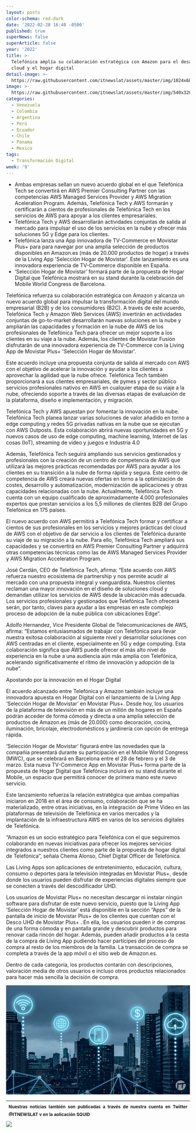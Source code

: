 ```yaml
---
layout: posts
color-schema: red-dark
date: '2022-02-28 16:40 -0500'
published: true
superNews: false
superArticle: false
year: '2022'
title: >-
  Telefónica amplía su colaboración estratégica con Amazon para el desarrollo
  cloud y el hogar digital
detail-image: >-
  https://raw.githubusercontent.com/itnewslat/assets/master/img/1024x680/ciudades-inteligentes-g.jpg
image: >-
  https://raw.githubusercontent.com/itnewslat/assets/master/img/540x320/ciudades-inteligentes-p.jpg
categories:
  - Venezuela
  - Colombia
  - Argentina
  - Perú
  - Ecuador
  - Chile
  - Panama
  - Mexico
tags:
  - Transformación Digital
week: '9'
---
```

- Ambas empresas sellan un nuevo acuerdo global en el que Telefónica Tech se convertirá en AWS Premier Consulting Partner con las competencias AWS Managed Services Provider y AWS Migration Aceleration Program. Además, Telefónica Tech y AWS formarán y certificarán a cientos de profesionales de Telefónica Tech en los servicios de AWS para apoyar a los clientes empresariales.
- Telefónica Tech y AWS desarrollarán actividades conjuntas de salida al mercado para impulsar el uso de los servicios en la nube y ofrecer más soluciones 5G y Edge para los clientes.
- Telefónica lanza una App innovadora de TV-Commerce en Movistar Plus+ para para navegar por una amplia selección de productos disponibles en Amazon.es (más de 20.000 productos de hogar) a través de la Living App 'Selección Hogar de Movistar'. Este lanzamiento es una innovadora experiencia de TV-Commerce disponible en España.
-  ‘Selección Hogar de Movistar’ formará parte de la propuesta de Hogar Digital que Telefónica mostrará en su stand durante la celebración del Mobile World Congress de Barcelona.

Telefónica refuerza su colaboración estratégica con Amazon y alcanza un nuevo acuerdo global para impulsar la transformación digital del mundo empresarial (B2B) y de los consumidores (B2C). A través de este acuerdo, Telefónica Tech y Amazon Web Services (AWS) invertirán en actividades conjuntas de  go-to-market desarrollarán nuevas soluciones en la nube y ampliarán las capacidades y formación en la nube de AWS de los profesionales de Telefónica Tech para ofrecer un mejor soporte a los clientes en su viaje a la nube. Además, los clientes de Movistar Fusión disfrutarán de una innovadora experiencia de TV-Commerce con la Living App de Movistar Plus+ 'Selección Hogar de Movistar'.
 
Este acuerdo incluye una propuesta conjunta de salida al mercado con AWS con el objetivo de acelerar la innovación y ayudar a los clientes a aprovechar la agilidad que la nube ofrece. Telefónica Tech también proporcionará a sus clientes empresariales, de pymes y sector público servicios profesionales nativos en AWS en cualquier etapa de su viaje a la nube, ofreciendo soporte a través de las diversas etapas de evaluación de la plataforma, diseño e implementación, y migración.
 
Telefónica Tech y AWS apuestan por fomentar la innovación en la nube. Telefónica Tech planea lanzar varias soluciones de valor añadido en torno a edge computing y redes 5G privadas nativas en la nube que se ejecutan con AWS Outposts. Esta colaboración abrirá nuevas oportunidades en 5G y nuevos casos de uso de edge computing, machine learning, Internet de las cosas (IoT), streaming de video y juegos e Industria 4.0
 
Además, Telefónica Tech seguirá ampliando sus servicios gestionados y profesionales con la creación de un centro de competencia de AWS que utilizará las mejores prácticas recomendadas por AWS para ayudar a los clientes en su transición a la nube de forma rápida y segura. Este centro de competencia de AWS creará nuevas ofertas en torno a la optimización de costes, desarrollo y automatización, modernización de aplicaciones y otras capacidades relacionadas con la nube. Actualmente, Telefónica Tech cuenta con un equipo cualificado de aproximadamente 4.000 profesionales expertos que prestan servicios a los 5,5 millones de clientes B2B del Grupo Telefónica en 175 países.
 
El nuevo acuerdo con AWS permitirá a Telefónica Tech formar y certificar a cientos de sus profesionales en los servicios y mejores prácticas del cloud de AWS con el objetivo de dar servicio a los clientes de Telefónica durante su viaje de su migración a la nube. Para ello, Telefónica Tech ampliará sus capacidades y se convertirá en AWS Premier Consulting Partner y adquirirá otras competencias técnicas como las de AWS Managed Services Provider y AWS Migration Acceleration Program.
 
José Cerdán, CEO de Telefónica Tech, afirma: “Este acuerdo con AWS refuerza nuestro ecosistema de partnership y nos permite acudir al mercado con una propuesta integral y vanguardista. Nuestros clientes reclaman una mayor innovación en el diseño de soluciones cloud y demandan utilizar los servicios de AWS desde la ubicación más adecuada. Los servicios profesionales y gestionados que Telefónica Tech ofrecerá serán, por tanto, claves para ayudar a las empresas en este complejo proceso de adopción de la nube pública con ubicaciones Edge”. 
 
Adolfo Hernandez, Vice Presidente Global de Telecomunicaciones de AWS, afirma: “Estamos entusiasmados de trabajar con Telefónica para llevar nuestra exitosa colaboración al siguiente nivel y desarrollar soluciones con AWS centradas en el cliente, especialmente en 5G y edge computing. Esta colaboración significa que AWS puede ofrecer el más alto nivel de experiencia en la nube a una audiencia aún más amplia con Telefónica, acelerando significativamente el ritmo de innovación y adopción de la nube”.
 
Apostando por la innovación en el Hogar Digital
 
El acuerdo alcanzado entre Telefónica y Amazon también incluye una innovadora apuesta en Hogar Digital con el lanzamiento de la Living App ‘Selección Hogar de Movistar’ en Movistar Plus+. Desde hoy, los usuarios de la plataforma de televisión en más de un millón de hogares en España podrán acceder de forma cómoda y directa a una amplia selección de productos de Amazon.es (más de 20.000) como decoración, cocina, iluminación, bricolaje, electrodomésticos y jardinería con opción de entrega rápida.
 
‘Selección Hogar de Movistar’ figurará entre las novedades que la compañía presentará durante su participación en el Mobile World Congress (MWC), que se celebrará en Barcelona entre el 28 de febrero y el 3 de marzo. Esta nueva TV-Commerce App en Movistar Plus+ forma parte de la propuesta de Hogar Digital que Telefónica incluirá en su stand durante el Mobile, un espacio que permitirá conocer de primera mano este nuevo servicio.  
 
 
Este lanzamiento refuerza la relación estratégica que ambas compañías iniciaron en 2018 en el área de consumo, colaboración que se ha materializado, entre otras iniciativas, en la integración de Prime Video en las plataformas de televisión de Telefónica en varios mercados y la implantación de la infraestructura AWS en varios de los servicios digitales de Telefónica.
 
“Amazon es un socio estratégico para Telefónica con el que seguiremos colaborando en nuevas iniciativas para ofrecer los mejores servicios integrados a nuestros clientes como parte de la propuesta de hogar digital de Telefónica”, señala Chema Alonso, Chief Digital Officer de Telefónica.
 
Las Living Apps son aplicaciones de entretenimiento, educación, cultura, consumo o deportes para la televisión integradas en Movistar Plus+, desde donde los usuarios pueden disfrutar de experiencias digitales siempre que se conecten a través del descodificador UHD.
  
Los usuarios de Movistar Plus+ no necesitan descargar ni instalar ningún  software para disfrutar de este nuevo servicio, puesto que la Living App ‘Selección Hogar de Movistar’ está disponible en la sección “Apps” de la pantalla de inicio de Movistar Plus+ de los clientes que cuentan con el Desco UHD de Movistar Plus+ . En ella, los usuarios pueden ir de compras de una forma cómoda y en pantalla grande y descubrir productos para renovar cada rincón del hogar. Además, pueden añadir productos a la cesta de la compra de Living App pudiendo hacer partícipes del proceso de compra al resto de los miembros de la familia.  La transacción de compra se completa a través de la app móvil o el sitio web de Amazon.es. 
  
Dentro de cada categoría, los productos contarán con descripciones, valoración media de otros usuarios e incluso otros productos relacionados para hacer más sencilla la decisión de compra.

![](https://raw.githubusercontent.com/itnewslat/assets/master/img/540x320/ciudades-inteligentes-p.jpg)

<table style="height: 42px;" width="569">
<tbody>
<tr>
<td style="text-align: justify;"><sub><strong>Nuestras noticias también son publicadas a través de nuestra cuenta en Twitter <a href="https://twitter.com/itnewslat?lang=es">@ITNEWSLAT</a> y en la aplicación <a href="https://squidapp.co/en/">SQUID</a></strong></sub></td>
</tr>
</tbody>
</table>

<img src="https://tracker.metricool.com/c3po.jpg?hash=56f88a41e39ab42c063cc51676587a04"/>